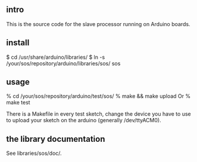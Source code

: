 ## intro
This is the source code for the slave processor running on
Arduino boards.

## install

$ cd /usr/share/arduino/libraries/
$ ln -s /your/sos/repository/arduino/libraries/sos/ sos

## usage

% cd /your/sos/repository/arduino/test/sos/
% make && make upload
Or
% make test

There is a Makefile in every test sketch, change the device you have to use 
to upload your sketch on the arduino (generally /dev/ttyACM0).

## the library documentation

See libraries/sos/doc/.

